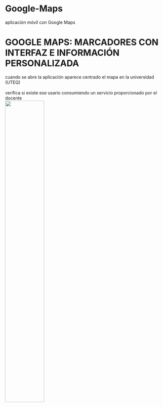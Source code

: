 # Google-Maps
aplicación móvil con Google Maps

<h1>GOOGLE MAPS: MARCADORES CON INTERFAZ E INFORMACIÓN PERSONALIZADA</h1>
cuando se abre la aplicación aparece centrado el mapa en la universidad (UTEQ)<br/>
<br/>
verifica si existe ese usario consumiendo un servicio proporcionado por el docente<br/>
<img width="50%" src=""alt=""/>
